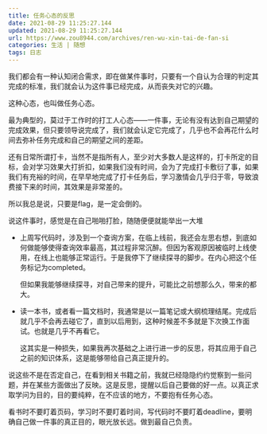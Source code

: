 ```yaml
---
title: 任务心态的反思
date: 2021-08-29 11:25:27.144
updated: 2021-08-29 11:25:27.144
url: https://www.zou8944.com/archives/ren-wu-xin-tai-de-fan-si
categories: 生活 | 随想
tags: 日志
---
```


我们都会有一种认知闭合需求，即在做某件事时，只要有一个自认为合理的判定其完成的标准，我们就会认为这件事已经完成，从而丧失对它的兴趣。

这种心态，也叫做任务心态。

最为典型的，莫过于工作时的打工人心态——一件事，无论有没有达到自己期望的完成效果，但只要领导说完成了，我们就会认定它完成了，几乎也不会再花什么时间去弥补任务完成和自己的期望之间的差距。

还有日常所谓打卡，当然不是指所有人，至少对大多数人是这样的，打卡所定的目标，会对学习效果大打折扣，如果我们没有时间，会为了完成打卡敷衍了事，如果我们有充裕的时间，在早早地完成了打卡任务后，学习激情会几乎归于零，导致浪费接下来的时间，其效果是非常差的。

所以我总是说，只要是flag，是一定会倒的。

说这件事时，感觉是在自己啪啪打脸，随随便便就能举出一大堆

- 上周写代码时，涉及到一个查询方案，在临上线前，我还会左思右想，到底如何做能够使得查询效率最高，其过程非常沉醉。但因为客观原因被临时上线使用，在线上也能够正常运行。于是我停下了继续探寻的脚步。在内心把这个任务标记为completed。

    但如果我能够继续探寻，对自己带来的提升，可能比之前想那么久，带来的都大。

- 读一本书，或者看一篇文档时，我通常是以一篇笔记或大纲梳理结尾。完成后就几乎不会再去碰它了，直到以后用到，这种时候差不多就是下次换工作面试。也就是几乎不再看它。

    这其实是一种损失，如果我再次基础之上进行进一步的反思，将其应用于自己之前的知识体系，这是能够带给自己真正提升的。

说这些不是在否定自己，在看到相关书籍之前，我就已经隐隐约约觉察到一些问题，并在某些方面做出了反映。这是反思，提醒以后自己要做的好一点。以真正求取学问为目的，目的要纯粹，在不应该的地方，不要抱有任务心态。

看书时不要盯着页码，学习时不要盯着时间，写代码时不要盯着deadline，要明确自己做一件事的真正目的，眼光放长远。做到最自己负责。